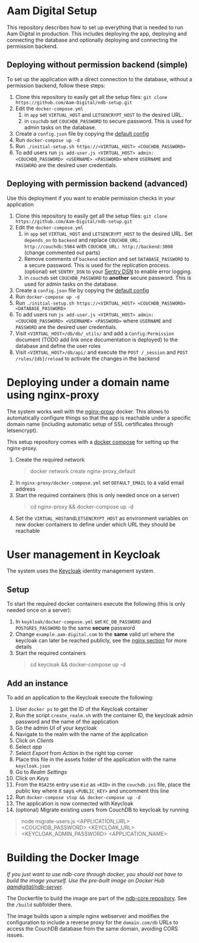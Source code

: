 # Aam Digital Setup
This repository describes how to set up everything that is needed to run Aam Digital in production.
This includes deploying the app, deploying and connecting the database and optionally deploying and connecting the permission backend.

## Deploying without permission backend (simple)
To set up the application with a direct connection to the database, without a permission backend, follow these steps:

1. Clone this repository to easily get all the setup files: `git clone https://github.com/Aam-Digital/ndb-setup.git`
2. Edit the `docker-compose.yml`
   1. in `app` set `VIRTUAL_HOST` and `LETSENCRYPT_HOST` to the desired URL.
   2. in `couchdb` set `COUCHDB_PASSWORD` to secure password. This is used for admin tasks on the database.
3. Create a `config.json` file by copying the [default config](https://github.com/Aam-Digital/ndb-core/blob/master/src/assets/config.default.json)
4. Run `docker-compose up -d`
5. Run `./initial-setup.sh https://<VIRTUAL_HOST> <COUCHDB_PASSWORD>`
6. To add users run `js add-user.js <VIRTUAL_HOST> admin:<COUCHDB_PASSWORD> <USERNAME> <PASSWORD>` where `USERNAME` and `PASSWORD` are the desired user credentials.


## Deploying with permission backend (advanced)
Use this deployment if you want to enable permission checks in your application

1. Clone this repository to easily get all the setup files: `git clone https://github.com/Aam-Digital/ndb-setup.git`
2. Edit the `docker-compose.yml`
   1. in `app` set `VIRTUAL_HOST` and `LETSENCRYPT_HOST` to the desired URL. Set `depends_on` to `backend` and replace `COUCHDB_URL: http://couchdb:5984` with `COUCHDB_URL: http://backend:3000` (change commented out parts)
   2. Remove comments of `backend` section and set `DATABASE_PASSWORD` to a secure password. This is used for the replication process. (optional) set `SENTRY_DSN` to your [Sentry DSN](https://docs.sentry.io/product/sentry-basics/dsn-explainer/) to enable error logging. 
   3. in `couchdb` set `COUCHDB_PASSWORD` to **another** secure password. This is used for admin tasks on the database. 
3. Create a `config.json` file by copying the [default config](https://github.com/Aam-Digital/ndb-core/blob/master/src/assets/config.default.json)
4. Run `docker-compose up -d`
5. Run `./initial-setup.sh https://<VIRTUAL_HOST> <COUCHDB_PASSWORD> <DATABASE_PASSWORD>`
6. To add users run `js add-user.js <VIRTUAL_HOST> admin:<COUCHDB_PASSWORD> <USERNAME> <PASSWORD>` where `USERNAME` and `PASSWORD` are the desired user credentials.
7. Visit `<VIRTUAL_HOST>/db/db/_utils/` and add a `Config:Permission` document (TODO add link once documentation is deployed) to the database and define the user roles
8. Visit `<VIRTUAL_HOST>/db/api/` and execute the `POST /_session` and `POST /rules/{db}/reload` to activate the changes in the backend

# Deploying under a domain name using nginx-proxy
The system works well with the [nginx-proxy](https://github.com/nginx-proxy/nginx-proxy) docker. This allows to automatically configure things so that the app is reachable under a specific domain name (including automatic setup of SSL certificates through letsencrypt).

This setup repository comes with a [docker compose](https://github.com/Aam-Digital/ndb-setup/blob/master/nginx-proxy/docker-compose.yml) for setting up the nginx-proxy.

1. Create the required network
   > docker network create nginx-proxy_default
2. In `nginx-proxy/docker-compose.yml` set `DEFAULT_EMAIL` to a valid email address
3. Start the required containers (this is only needed once on a server)
   > cd nginx-proxy && docker-compose up -d  
4. Set the `VIRTUAL_HOST`and`LETSENCRYPT_HOST` as environment variables on new docker containers to define under which URL they should be reachable

# User management in Keycloak
The system uses the [Keycloak](https://www.keycloak.org/) identity management system.

## Setup

To start the required docker containers execute the following (this is only needed once on a server):
1. In `keykloak/docker-compose.yml` set `KC_DB_PASSWORD` and `POSTGRES_PASSWORD` to the same **secure** password
2. Change `example.aam-digital.com` to the **same** valid url where the keycloak can later be reached publicly, see the [nginx section](#deploying-under-a-domain-name-using-nginx-proxy) for more details
3. Start the required containers
   > cd keycloak && docker-compose up -d

## Add an instance

To add an application to the Keycloak execute the following:

1. User `docker ps` to get the ID of the Keycloak container
2. Run the script `create_realm.sh` with the container ID, the keycloak admin password and the name of the application
3. Go the admin UI of your keycloak
4. Navigate to the realm with the name of the application
5. Click on _Clients_
6. Select _app_
7. Select _Export_ from _Action_ in the right top corner
8. Place this file in the assets folder of the application with the name `keycloak.json`
9. Go to _Realm Settings_
10. Click on _Keys_
11. From the `RSA256` entry use `Kid` as `<KID>` in the `couchdb.ini` file, place the public key where it says `<PUBLIC_KEY>` and uncomment this line
12. Run `docker-compose stop && docker-compose up -d`
13. The application is now connected with Keycloak
14. (optional) Migrate existing users from CouchDB to keycloak by running
   > node migrate-users.js <APPLICATION_URL> <COUCHDB_PASSWORD> <KEYCLOAK_URL> <KEYCLOAK_ADMIN_PASSWORD> <APPLICATION_NAME>

# Building the Docker Image
*If you just want to use ndb-core through docker, you should not have to build the image yourself. Use the pre-built image on Docker Hub [aamdigital/ndb-server](https://cloud.docker.com/u/aamdigital/repository/docker/aamdigital/ndb-server).*

The Dockerfile to build the image are part of the [ndb-core repository](https://github.com/Aam-Digital/ndb-core).
See the `/build` subfolder there.

The image builds upon a simple nginx webserver and modifies the configuration to include a reverse proxy for the `domain.com/db` URLs to access the CouchDB database from the same domain, avoiding CORS issues.
